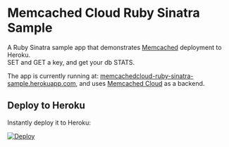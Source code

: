 # Memcached Cloud Ruby Sinatra Sample

A Ruby Sinatra sample app that demonstrates [Memcached](http://memcached.org/) deployment to Heroku.<br />
SET and GET a key, and get your db STATS.

The app is currently running at: [memcachedcloud-ruby-sinatra-sample.herokuapp.com](http://memcachedcloud-ruby-sinatra-sample.herokuapp.com), and uses [Memcached Cloud](https://addons.heroku.com/memcachedcloud) as a backend.

## Deploy to Heroku

Instantly deploy it to Heroku:

[![Deploy](https://www.herokucdn.com/deploy/button.png)](https://heroku.com/deploy?template=https://github.com/RedisLabs/memcachedcloud-ruby-sinatra-sample)
